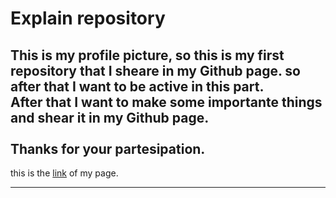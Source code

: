 # Explain repository

This is my profile picture, so this is my first repository that I sheare in my Github page.
so after that I want to be active in this part.
<br>
After that I want to make some importante things and shear it in my Github page.
<br>
<br>
Thanks for your partesipation.
---
this is the  [link](https://github.com/Shamsullahesmatti/pages-card.git) of my page.

---

